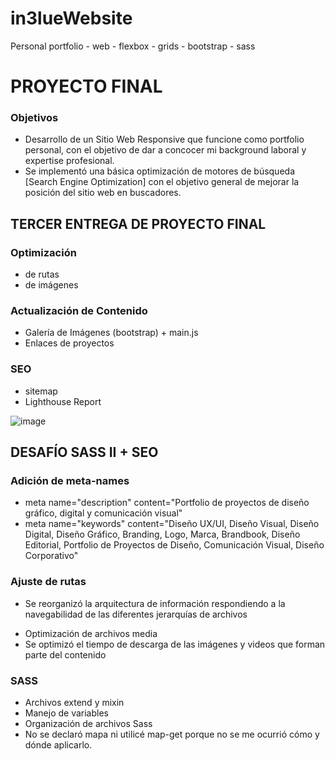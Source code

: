 # in3lueWebsite
Personal portfolio - web - flexbox - grids - bootstrap - sass

  # PROYECTO FINAL

  ### Objetivos 
  - Desarrollo de un Sitio Web Responsive que funcione como portfolio personal, con el objetivo de dar a concocer mi background laboral y expertise profesional.
  - Se implementó una básica optimización de motores de búsqueda [Search Engine Optimization] con el objetivo general de mejorar la posición del sitio web en buscadores.


  ## TERCER ENTREGA DE PROYECTO FINAL
  
  ### Optimización
  - de rutas
  - de imágenes

  ### Actualización de Contenido
  - Galería de Imágenes (bootstrap) + main.js
  - Enlaces de proyectos
  
  ### SEO
  - sitemap
  - Lighthouse Report


![image](https://user-images.githubusercontent.com/90809728/150847368-7bdac538-f9d0-435c-88d7-967da25d4dc7.png)


## DESAFÍO SASS II + SEO

### Adición de meta-names
-	meta name="description" content="Portfolio de proyectos de diseño gráfico, digital  y comunicación visual"
-	meta name="keywords"  content="Diseño UX/UI, Diseño Visual, Diseño Digital, Diseño Gráfico, Branding, Logo, Marca, Brandbook, Diseño Editorial, Portfolio de Proyectos de Diseño, Comunicación Visual, Diseño Corporativo"

### Ajuste de rutas
-	Se reorganizó la arquitectura de información respondiendo a la navegabilidad de las diferentes jerarquías de archivos
*	Optimización de archivos media
*	Se optimizó el tiempo de descarga de las imágenes y videos que forman parte del contenido

### SASS
-	Archivos extend y mixin
-	Manejo de variables
-	Organización de archivos Sass 
-	No se declaró mapa ni utilicé map-get porque no se me ocurrió cómo y dónde aplicarlo.
